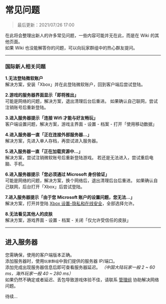 <!-- guide/question -->

# 常见问题

> 最后更新：2021/07/26 17:00

在此将会整理出新人的许多常见问题，一些内容可能并无在此，而是在 Wiki 的其他页面。</br>
如果 Wiki 也没能解答你的问题，可以向玩家群组中的热心群友提问。

---

### 国际新人相关问题

**1.无法登陆微软账户** <br/>
解决方案，安装「Xbox」并在此登陆微软账户，回到客户端后尝试登陆。

**2.游戏的服务器界面显示「即将推出」** <br/>
可能是网络的问题，解决方案，退出清理后台后重进。
如果确认自己联网，尝试注销账号后重新登陆。

**3.进入服务器提示「连接 Wifi 才能与好友畅玩」** <br/>
客户端设置问题，解决方案，游戏主界面 - 设置 - 档案 - 打开「使用移动数据」

**4.进入服务器一直「正在连接外部服务器...」** <br/>
解决方案，先进入单人存档，再尝试进入服务器。

**5.进入服务器一直「正在加载资源中...」** <br/>
解决方案，尝试注销微软账号后重新登陆游戏。
若还是无法进入，尝试重启电脑、手机。

**6.进入服务器提示「您必须通过 Microsoft 身份验证」** <br/>
可能是网络的问题，解决方案，换个网络后，退出清理后台后重进。
如果确认自己联网，后台打开「Xbox」后尝试登陆。

**7.进入服务器提示「由于您 Microsoft 账户的设置问题，您无法...」** <br/>
解决方案，打开并登陆 [Xbox 设置-隐私和在线安全](https://account.xbox.com/zh-cn/Settings?rtc=1&wa=wsignin1.0&activetab=main:privilegetab)，全部选择允许。

**8.无法看见其他人的皮肤** <br/>
解决方案，游戏界面 - 设置 - 档案 - 关闭「仅允许受信任的皮肤」

---

## 进入服务器

您需确保，使用的客户端版本正确。<br/>
添加服务器时，使用`玩家群组`中我们提供的服务器 IP/端口。<br/>
添加完成出现服务器信息后即可查看服务器延迟。 _（中国大陆玩家一般 2 ~ 60 ms，海外玩家一般 40 ~ 280 ms）_ <br/>
如果仍然不确定或者延迟、丢包导致游戏体验不佳，请联系 [管理组]() 协助解决网络问题。

待续...
